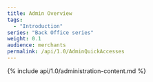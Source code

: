 ```yaml
---
title: Admin Overview
tags:
  - "Introduction"
series: "Back Office series"
weight: 0.1
audience: merchants
permalink: /api/1.0/AdminQuickAccesses
---
```

{% include api/1.0/administration-content.md %}

